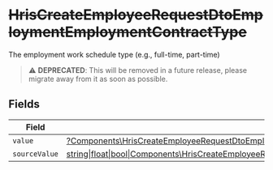 # ~~HrisCreateEmployeeRequestDtoEmploymentEmploymentContractType~~

The employment work schedule type (e.g., full-time, part-time)

> :warning: **DEPRECATED**: This will be removed in a future release, please migrate away from it as soon as possible.


## Fields

| Field                                                                                                                                                                                                                  | Type                                                                                                                                                                                                                   | Required                                                                                                                                                                                                               | Description                                                                                                                                                                                                            |
| ---------------------------------------------------------------------------------------------------------------------------------------------------------------------------------------------------------------------- | ---------------------------------------------------------------------------------------------------------------------------------------------------------------------------------------------------------------------- | ---------------------------------------------------------------------------------------------------------------------------------------------------------------------------------------------------------------------- | ---------------------------------------------------------------------------------------------------------------------------------------------------------------------------------------------------------------------- |
| `value`                                                                                                                                                                                                                | [?Components\HrisCreateEmployeeRequestDtoEmploymentEmploymentContractTypeValue](../../Models/Components/HrisCreateEmployeeRequestDtoEmploymentEmploymentContractTypeValue.md)                                          | :heavy_minus_sign:                                                                                                                                                                                                     | N/A                                                                                                                                                                                                                    |
| `sourceValue`                                                                                                                                                                                                          | [string\|float\|bool\|Components\HrisCreateEmployeeRequestDtoSourceValueEmploymentEmploymentContractType4\|array\|null](../../Models/Components/HrisCreateEmployeeRequestDtoEmploymentEmploymentContractTypeSourceValue.md) | :heavy_minus_sign:                                                                                                                                                                                                     | N/A                                                                                                                                                                                                                    |